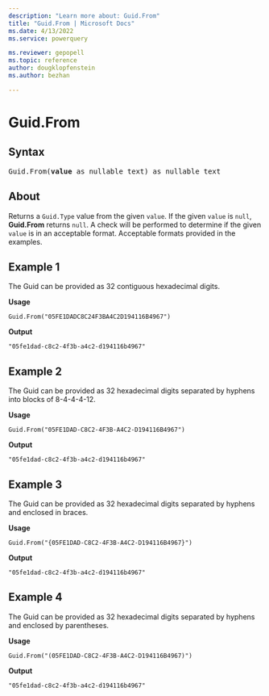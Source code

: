 ```yaml
---
description: "Learn more about: Guid.From"
title: "Guid.From | Microsoft Docs"
ms.date: 4/13/2022
ms.service: powerquery

ms.reviewer: gepopell
ms.topic: reference
author: dougklopfenstein
ms.author: bezhan

---
```

# Guid.From

## Syntax

<pre>
Guid.From(<b>value</b> as nullable text) as nullable text
</pre>

## About

Returns a `Guid.Type` value from the given `value`. If the given `value` is `null`, **Guid.From** returns `null`. A check will be performed to determine if the given `value` is in an acceptable format. Acceptable formats provided in the examples.

## Example 1

The Guid can be provided as 32 contiguous hexadecimal digits.

**Usage**

```powerquery-m
Guid.From("05FE1DADC8C24F3BA4C2D194116B4967")
```

**Output**

`"05fe1dad-c8c2-4f3b-a4c2-d194116b4967"`

## Example 2

The Guid can be provided as 32 hexadecimal digits separated by hyphens into blocks of 8-4-4-4-12.

**Usage**

```powerquery-m
Guid.From("05FE1DAD-C8C2-4F3B-A4C2-D194116B4967")
```

**Output**

`"05fe1dad-c8c2-4f3b-a4c2-d194116b4967"`

## Example 3

The Guid can be provided as 32 hexadecimal digits separated by hyphens and enclosed in braces.

**Usage**

```powerquery-m
Guid.From("{05FE1DAD-C8C2-4F3B-A4C2-D194116B4967}")
```

**Output**

`"05fe1dad-c8c2-4f3b-a4c2-d194116b4967"`

## Example 4

The Guid can be provided as 32 hexadecimal digits separated by hyphens and enclosed by parentheses.

**Usage**

```powerquery-m
Guid.From("(05FE1DAD-C8C2-4F3B-A4C2-D194116B4967)")
```

**Output**

`"05fe1dad-c8c2-4f3b-a4c2-d194116b4967"`
